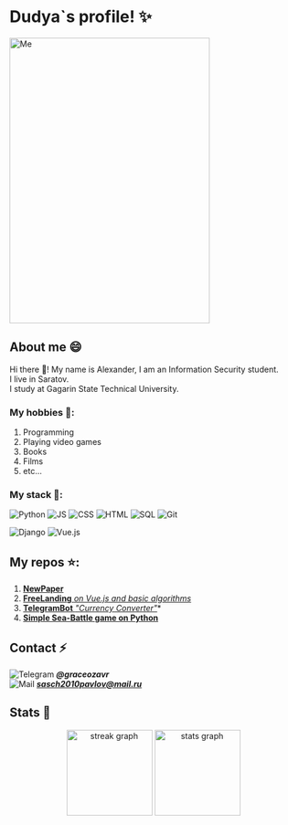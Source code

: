 
<!--
**dudyaosuplayer/dudyaosuplayer** is a ✨ _special_ ✨ repository because its `README.md` (this file) appears on your GitHub profile.

Here are some ideas to get you started:

- 🔭 I’m currently working on ...
- 🌱 I’m currently learning ...
- 👯 I’m looking to collaborate on ...
- 🤔 I’m looking for help with ...
- 💬 Ask me about ...
- 📫 How to reach me: ...
- 😄 Pronouns: ...
- ⚡ Fun fact: ...
-->
# Dudya`s profile! ✨



<img src="https://cdn.shazoo.ru/622011_XutF2N1_hjo6aqa.jpg" alt="Me" width="350" height="500">




    
## About me 😄

Hi there 👋! My name is Alexander, I am an Information Security student.  
I live in Saratov.  
I study at Gagarin State Technical University.

### My hobbies 🤖:
1. Programming
2. Playing video games
3. Books
4. Films
5. etc...

### My stack 🚀:
![Python](https://img.shields.io/badge/PYTHON-blue?style=flat-square&logo=python&logoColor=white)
![JS](https://img.shields.io/badge/JS-blue?style=flat-square&logo=JavaScript&logoColor=white)
![CSS](https://img.shields.io/badge/CSS-blue?style=flat-square&logo=css3&logoColor=white)
![HTML](https://img.shields.io/badge/HTML-blue?style=flat-square&logo=html5&logoColor=white)
![SQL](https://img.shields.io/badge/SQL-blue?style=flat-square&logo=sql&logoColor=white)
![Git](https://img.shields.io/badge/Git-blue?style=flat-square&logo=git&logoColor=white)

   
![Django](https://img.shields.io/badge/Django-green?style=flat-square&logo=django&logoColor=white)
![Vue.js](https://img.shields.io/badge/Vue.js-green?style=flat-square&logo=vue.js&logoColor=white)

## My repos ⭐:
1. **[NewPaper](https://github.com/dudyaosuplayer/NewsPaper)**  
2. [**FreeLanding** *on Vue.js and basic algorithms*](https://github.com/dudyaosuplayer/Freelanding-with-Vue.js)  
3. [**TelegramBot** *"Currency Converter"*](https://github.com/dudyaosuplayer/TelegramBot)*  
4. **[Simple Sea-Battle game on Python](https://github.com/dudyaosuplayer/sea_battle)**  

## Contact ⚡
![Telegram](https://img.shields.io/badge/TELEGRAM-blue?style=flat-square&logo=telegram&logoColor=white) ***@graceozavr***  
![Mail](https://img.shields.io/badge/MAIL.RU-blue?style=flat-square&logo=mail.ru&logoColor=orange) ***sasch2010pavlov@mail.ru***


## Stats 🔭

<div align='center'>
    <img src="https://streak-stats.demolab.com?user=dudyaosuplayer&locale=en&mode=daily&theme=tokyonight&hide_border=false&border_radius=5&order=3" height="150" alt="streak graph"  />  
    <img src="https://github-readme-stats.vercel.app/api?username=dudyaosuplayer&hide_title=true&hide_rank=false&show_icons=true&include_all_commits=true&count_private=true&disable_animations=false&theme=tokyonight&locale=en&hide_border=false&order=1" height="150" alt="stats graph"  />
</div>
